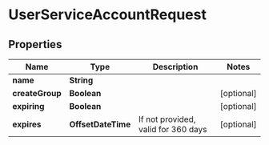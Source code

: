 

# UserServiceAccountRequest


## Properties

| Name | Type | Description | Notes |
|------------ | ------------- | ------------- | -------------|
|**name** | **String** |  |  |
|**createGroup** | **Boolean** |  |  [optional] |
|**expiring** | **Boolean** |  |  [optional] |
|**expires** | **OffsetDateTime** | If not provided, valid for 360 days |  [optional] |



